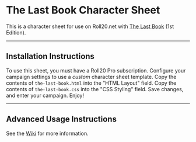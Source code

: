 # The Last Book Character Sheet

This is a character sheet for use on Roll20.net with [The Last Book](http://thelastbook.us) (1st Edition).

---

## Installation Instructions

To use this sheet, you must have a Roll20 Pro subscription. Configure your campaign settings to use a _custom_ character sheet template. Copy the contents of `the-last-book.html` into the "HTML Layout" field. Copy the contents of `the-last-book.css` into the "CSS Styling" field. Save changes, and enter your campaign. Enjoy!

---

## Advanced Usage Instructions

See the [Wiki](https://github.com/thelastbook/roll20-sheet/wiki/Advanced-Usage-Instructions) for more information.
